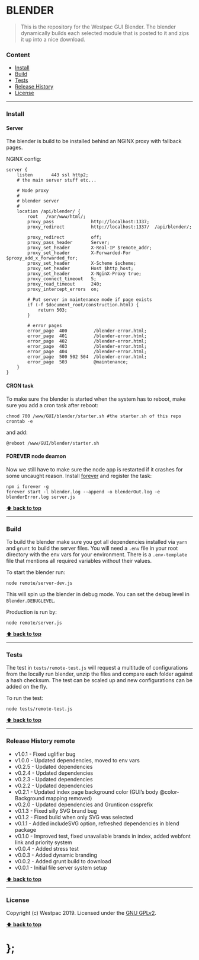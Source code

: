 BLENDER
=======

> This is the repository for the Westpac GUI Blender. The blender dynamically builds each selected module that is posted to it and zips it up into a nice
> download.


### Content

* [Install](#install)
* [Build](#build)
* [Tests](#tests)
* [Release History](#release-history-remote)
* [License](#license)


----------------------------------------------------------------------------------------------------------------------------------------------------------------


### Install

#### Server

The blender is build to be installed behind an NGINX proxy with fallback pages.

NGINX config:

```shell
server {
	listen       443 ssl http2;
	# the main server stuff etc...

	# Node proxy
	#
	# blender server
	#
	location /api/blender/ {
		root   /var/www/html/;
		proxy_pass              http://localhost:1337;
		proxy_redirect          http://localhost:1337/  /api/blender/;

		proxy_redirect          off;
		proxy_pass_header       Server;
		proxy_set_header        X-Real-IP $remote_addr;
		proxy_set_header        X-Forwarded-For $proxy_add_x_forwarded_for;
		proxy_set_header        X-Scheme $scheme;
		proxy_set_header        Host $http_host;
		proxy_set_header        X-NginX-Proxy true;
		proxy_connect_timeout   5;
		proxy_read_timeout      240;
		proxy_intercept_errors  on;

		# Put server in maintenance mode if page exists
		if (-f $document_root/construction.html) {
			return 503;
		}

		# error pages
		error_page  400          /blender-error.html;
		error_page  401          /blender-error.html;
		error_page  402          /blender-error.html;
		error_page  403          /blender-error.html;
		error_page  404          /blender-error.html;
		error_page  500 502 504  /blender-error.html;
		error_page  503          @maintenance;
	}
}
```

#### CRON task

To make sure the blender is started when the system has to reboot, make sure you add a cron task after reboot:

```shell
chmod 700 /www/GUI/blender/starter.sh #the starter.sh of this repo
crontab -e
```

and add:

```shell
@reboot /www/GUI/blender/starter.sh
```

#### FOREVER node deamon

Now we still have to make sure the node app is restarted if it crashes for some uncaught reason. Install [forever](https://github.com/foreverjs/forever) and
register the task:

```shell
npm i forever -g
forever start -l blender.log --append -o blenderOut.log -e blenderError.log server.js
```


**[⬆ back to top](#content)**


----------------------------------------------------------------------------------------------------------------------------------------------------------------


### Build

To build the blender make sure you got all dependencies installed via `yarn` and `grunt` to build the server files.
You will need a `.env` file in your root directory with the env vars for your environment. There is a `.env-template` file that mentions all required variables without their values.

To start the blender run:

```shell
node remote/server-dev.js
```

This will spin up the blender in debug mode. You can set the debug level in `Blender.DEBUGLEVEL`.

Production is run by:

```shell
node remote/server.js
```


**[⬆ back to top](#content)**


----------------------------------------------------------------------------------------------------------------------------------------------------------------


### Tests

The test in `tests/remote-test.js` will request a multitude of configurations from the locally run blender, unzip the files and compare each folder against
a hash checksum. The test can be scaled up and new configurations can be added on the fly.

To run the test:

```shell
node tests/remote-test.js
```


**[⬆ back to top](#content)**


----------------------------------------------------------------------------------------------------------------------------------------------------------------


### Release History remote

- v1.0.1 - Fixed uglifier bug
- v1.0.0 - Updated dependencies, moved to env vars
- v0.2.5 - Updated dependencies
- v0.2.4 - Updated dependencies
- v0.2.3 - Updated dependencies
- v0.2.2 - Updated dependencies
- v0.2.1 - Updated index page background color (GUI’s body @color-Background mapping removed)
- v0.2.0 - Updated dependencies and Grunticon cssprefix
- v0.1.3 - Fixed silly SVG brand bug
- v0.1.2 - Fixed build when only SVG was selected
- v0.1.1 - Added includeSVG option, refreshed dependencies in blend package
- v0.1.0 - Improved test, fixed unavailable brands in index, added webfont link and priority system
- v0.0.4 - Added stress test
- v0.0.3 - Added dynamic branding
- v0.0.2 - Added grunt build to download
- v0.0.1 - Initial file server system setup

**[⬆ back to top](#content)**


----------------------------------------------------------------------------------------------------------------------------------------------------------------


### License

Copyright (c) Westpac 2019. Licensed under the [GNU GPLv2](https://raw.githubusercontent.com/WestpacCXTeam/blender/master/LICENSE).

**[⬆ back to top](#content)**

# };
